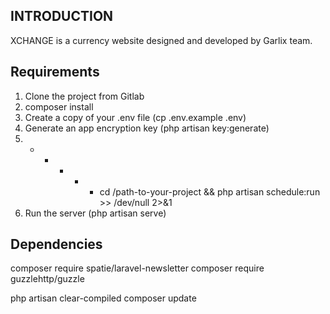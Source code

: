 INTRODUCTION
----------
XCHANGE is a currency website designed and developed by Garlix team.

Requirements
----------

1. Clone the project from Gitlab
2. composer install
3. Create a copy of your .env file (cp .env.example .env)
4. Generate an app encryption key (php artisan key:generate)
5. * * * * * cd /path-to-your-project && php artisan schedule:run >> /dev/null 2>&1
6. Run the server (php artisan serve)

Dependencies
----------
composer require spatie/laravel-newsletter
composer require guzzlehttp/guzzle

php artisan clear-compiled
composer update
